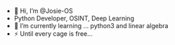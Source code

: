 - 👋 Hi, I’m @Josie-OS 
- Python Developer, OSINT, Deep Learning
- 🌱 I’m currently learning ... python3 and linear algebra 
- ⚡ Until every cage is free...

<!---
Josie-OS/Josie-OS is a ✨ special ✨ repository because its `README.md` (this file) appears on your GitHub profile.
You can click the Preview link to take a look at your changes.
--->
